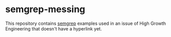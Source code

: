 # semgrep-messing
This repository contains [semgrep](https://github.com/returntocorp/semgrep) examples used in an issue of High Growth Engineering that doesn't have a hyperlink yet.